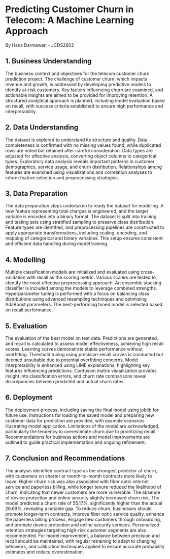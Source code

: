 # Predicting Customer Churn in Telecom: A Machine Learning Approach
By Hans Darmawan - JCDS2602

## 1. Business Understanding
The business context and objectives for the telecom customer churn prediction project. The challenge of customer churn, which impacts revenue and growth, is addressed by developing predictive models to identify at-risk customers. Key factors influencing churn are examined, and actionable insights are aimed to be provided for improving retention. A structured analytical approach is planned, including model evaluation based on recall, with success criteria established to ensure high performance and interpretability.

## 2. Data Understanding
The dataset is explored to understand its structure and quality. Data completeness is confirmed with no missing values found, while duplicated rows are noted but retained after careful consideration. Data types are adjusted for effective analysis, converting object columns to categorical types. Exploratory data analysis reveals important patterns in customer demographics, service usage, and churn distribution. Relationships among features are examined using visualizations and correlation analyses to inform feature selection and preprocessing strategies.

## 3. Data Preparation
The data preparation steps undertaken to ready the dataset for modeling. A new feature representing total charges is engineered, and the target variable is encoded into a binary format. The dataset is split into training and testing sets using stratified sampling to preserve class distribution. Feature types are identified, and preprocessing pipelines are constructed to apply appropriate transformations, including scaling, encoding, and mapping of categorical and binary variables. This setup ensures consistent and efficient data handling during model training.

## 4. Modelling
Multiple classification models are initialized and evaluated using cross-validation with recall as the scoring metric. Various scalers are tested to identify the most effective preprocessing approach. An ensemble stacking classifier is included among the models to leverage combined strengths. Hyperparameter tuning is performed with a focus on balancing class distributions using advanced resampling techniques and optimizing AdaBoost parameters. The best-performing tuned model is selected based on recall performance.

## 5. Evaluation
The evaluation of the best model on test data. Predictions are generated, and recall is calculated to assess model effectiveness, achieving high recall scores. Learning curves demonstrate stable performance without overfitting. Threshold tuning using precision-recall curves is conducted but deemed unsuitable due to potential overfitting concerns. Model interpretability is enhanced using LIME explanations, highlighting key features influencing predictions. Confusion matrix visualization provides insight into classification errors, and churn rate comparisons reveal discrepancies between predicted and actual churn rates.

## 6. Deployment
The deployment process, including saving the final model using joblib for future use. Instructions for loading the saved model and preparing new customer data for prediction are provided, with example scenarios illustrating model application. Limitations of the model are acknowledged, particularly the tendency to overestimate churn due to prioritizing recall. Recommendations for business actions and model improvements are outlined to guide practical implementation and ongoing refinement.

## 7. Conclusion and Recommendations
The analysis identified contract type as the strongest predictor of churn, with customers on shorter or month-to-month contracts more likely to leave. Higher churn risk was also associated with fiber optic internet service and paperless billing, while longer tenure reduced the likelihood of churn, indicating that newer customers are more vulnerable. The absence of device protection and online security slightly increased churn risk. The model predicted a churn rate of 55.17%, significantly higher than the actual 26.69%, revealing a notable gap. To reduce churn, businesses should promote longer-term contracts, improve fiber optic service quality, enhance the paperless billing process, engage new customers through onboarding, and promote device protection and online security services. Personalized retention strategies targeting high-risk customer segments are also recommended. For model improvement, a balance between precision and recall should be maintained, with regular retraining to adapt to changing behaviors, and calibration techniques applied to ensure accurate probability estimates and reduce overestimation.
